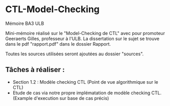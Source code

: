 # CTL-Model-Checking
Mémoire BA3 ULB

Mini-mémoire réalisé sur le "Model-Checking de CTL" avec pour promoteur Geeraerts Gilles, professeur à l'ULB.
La dissertation sur le sujet se trouve dans le pdf "rapport.pdf" dans le dossier Rapport.

Toutes les sources utilisées seront ajoutées au dossier "sources".

## Tâches à réaliser : 
- Section 1.2 : Modèle checking CTL (Point de vue algorithmique sur le CTL)
- Etude de cas via notre propre implématation de modèle checking CTL. (Example d'execution sur base de cas précis)
